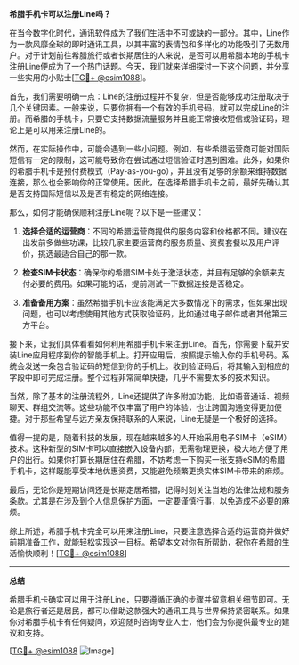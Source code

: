 **希腊手机卡可以注册Line吗？**

在当今数字化时代，通讯软件成为了我们生活中不可或缺的一部分。其中，Line作为一款风靡全球的即时通讯工具，以其丰富的表情包和多样化的功能吸引了无数用户。对于计划前往希腊旅行或者长期居住的人来说，是否可以用希腊本地的手机卡注册Line便成为了一个热门话题。今天，我们就来详细探讨一下这个问题，并分享一些实用的小贴士[[TG💪+ @esim1088](https://t.me/s/esim1088)]。

首先，我们需要明确一点：Line的注册过程并不复杂，但是否能够成功注册取决于几个关键因素。一般来说，只要你拥有一个有效的手机号码，就可以完成Line的注册。而希腊的手机卡，只要它支持数据流量服务并且能正常接收短信或验证码，理论上是可以用来注册Line的。

然而，在实际操作中，可能会遇到一些小问题。例如，有些希腊运营商可能对国际短信有一定的限制，这可能导致你在尝试通过短信验证时遇到困难。此外，如果你的希腊手机卡是预付费模式（Pay-as-you-go），并且没有足够的余额来维持数据连接，那么也会影响你的正常使用。因此，在选择希腊手机卡之前，最好先确认其是否支持国际短信以及是否有稳定的网络连接。

那么，如何才能确保顺利注册Line呢？以下是一些建议：

1. **选择合适的运营商**：不同的希腊运营商提供的服务内容和价格都不同。建议在出发前多做些功课，比较几家主要运营商的服务质量、资费套餐以及用户评价，挑选最适合自己的那一款。

2. **检查SIM卡状态**：确保你的希腊SIM卡处于激活状态，并且有足够的余额来支付必要的费用。如果可能的话，提前测试一下数据连接是否稳定。

3. **准备备用方案**：虽然希腊手机卡应该能满足大多数情况下的需求，但如果出现问题，也可以考虑使用其他方式获取验证码，比如通过电子邮件或者其他第三方平台。

接下来，让我们具体看看如何利用希腊手机卡来注册Line。首先，你需要下载并安装Line应用程序到你的智能手机上。打开应用后，按照提示输入你的手机号码。系统会发送一条包含验证码的短信到你的手机上。收到验证码后，将其输入到相应的字段中即可完成注册。整个过程非常简单快捷，几乎不需要太多的技术知识。

当然，除了基本的注册流程外，Line还提供了许多附加功能，比如语音通话、视频聊天、群组交流等。这些功能不仅丰富了用户的体验，也让跨国沟通变得更加便捷。对于那些希望与远方亲友保持联系的人来说，Line无疑是一个极好的选择。

值得一提的是，随着科技的发展，现在越来越多的人开始采用电子SIM卡（eSIM）技术。这种新型的SIM卡可以直接嵌入设备内部，无需物理更换，极大地方便了用户的出行。如果你打算长期居住在希腊，不妨考虑一下购买一张支持eSIM的希腊手机卡，这样既能享受本地优惠资费，又能避免频繁更换实体SIM卡带来的麻烦。

最后，无论你是短期访问还是长期定居希腊，记得时刻关注当地的法律法规和服务条款。尤其是在涉及到个人信息保护方面，一定要谨慎行事，以免造成不必要的麻烦。

综上所述，希腊手机卡完全可以用来注册Line，只要注意选择合适的运营商并做好前期准备工作，就能轻松实现这一目标。希望本文对你有所帮助，祝你在希腊的生活愉快顺利！[[TG💪+ @esim1088](https://t.me/s/esim1088)]

---

**总结**

希腊手机卡确实可以用于注册Line，只要遵循正确的步骤并留意相关细节即可。无论是旅行者还是居民，都可以借助这款强大的通讯工具与世界保持紧密联系。如果你对希腊手机卡有任何疑问，欢迎随时咨询专业人士，他们会为你提供最专业的建议和支持。

[[TG💪+ @esim1088](https://t.me/s/esim1088) ![Image](https://i.postimg.cc/4NQfJmqS/Snipaste-2025-05-13-00-14-12.png)]